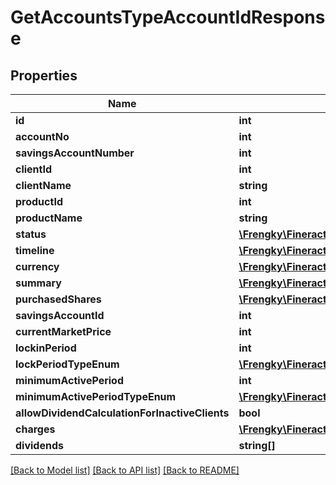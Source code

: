 # GetAccountsTypeAccountIdResponse

## Properties
Name | Type | Description | Notes
------------ | ------------- | ------------- | -------------
**id** | **int** |  | [optional] 
**accountNo** | **int** |  | [optional] 
**savingsAccountNumber** | **int** |  | [optional] 
**clientId** | **int** |  | [optional] 
**clientName** | **string** |  | [optional] 
**productId** | **int** |  | [optional] 
**productName** | **string** |  | [optional] 
**status** | [**\Frengky\Fineract\Model\GetAccountsStatus**](GetAccountsStatus.md) |  | [optional] 
**timeline** | [**\Frengky\Fineract\Model\GetAccountsTimeline**](GetAccountsTimeline.md) |  | [optional] 
**currency** | [**\Frengky\Fineract\Model\GetAccountsCurrency**](GetAccountsCurrency.md) |  | [optional] 
**summary** | [**\Frengky\Fineract\Model\GetAccountsSummary**](GetAccountsSummary.md) |  | [optional] 
**purchasedShares** | [**\Frengky\Fineract\Model\GetAccountsPurchasedShares[]**](GetAccountsPurchasedShares.md) |  | [optional] 
**savingsAccountId** | **int** |  | [optional] 
**currentMarketPrice** | **int** |  | [optional] 
**lockinPeriod** | **int** |  | [optional] 
**lockPeriodTypeEnum** | [**\Frengky\Fineract\Model\GetAccountsLockPeriodTypeEnum**](GetAccountsLockPeriodTypeEnum.md) |  | [optional] 
**minimumActivePeriod** | **int** |  | [optional] 
**minimumActivePeriodTypeEnum** | [**\Frengky\Fineract\Model\GetAccountsLockPeriodTypeEnum**](GetAccountsLockPeriodTypeEnum.md) |  | [optional] 
**allowDividendCalculationForInactiveClients** | **bool** |  | [optional] 
**charges** | [**\Frengky\Fineract\Model\GetAccountsCharges[]**](GetAccountsCharges.md) |  | [optional] 
**dividends** | **string[]** |  | [optional] 

[[Back to Model list]](../../README.md#documentation-for-models) [[Back to API list]](../../README.md#documentation-for-api-endpoints) [[Back to README]](../../README.md)


